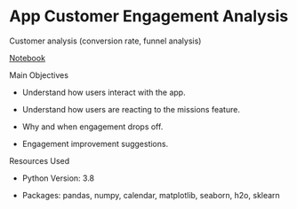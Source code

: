 # App Customer Engagement Analysis
 
Customer analysis (conversion rate, funnel analysis)

[Notebook](https://github.com/haorzeng1997/App-Customer-Engagement-Analysis/blob/main/engagement%20analysis.ipynb)

Main Objectives

- Understand how users interact with the app.

- Understand how users are reacting to the missions feature.

- Why and when engagement drops off.

- Engagement improvement suggestions.

Resources Used
- Python Version: 3.8

- Packages: pandas, numpy, calendar, matplotlib, seaborn, h2o, sklearn
